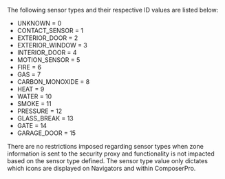 
The following sensor types and their respective ID values are listed below:


- UNKNOWN = 0
- CONTACT_SENSOR = 1
- EXTERIOR_DOOR = 2
- EXTERIOR_WINDOW = 3
- INTERIOR_DOOR = 4
- MOTION_SENSOR = 5
- FIRE = 6
- GAS = 7
- CARBON_MONOXIDE = 8
- HEAT = 9
- WATER = 10
- SMOKE = 11
- PRESSURE = 12
- GLASS_BREAK = 13
- GATE = 14
- GARAGE_DOOR = 15

There are no restrictions imposed regarding sensor types when zone information is sent to the security proxy and functionality is not impacted based on the sensor type defined. The sensor type value only dictates which icons are displayed on Navigators and within ComposerPro.


